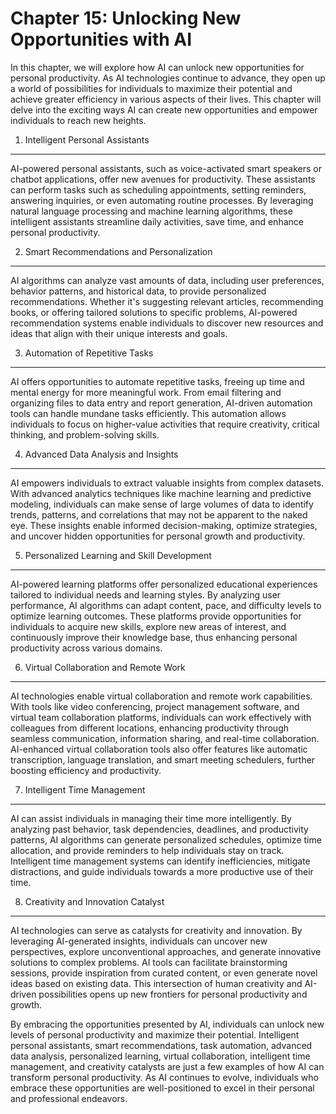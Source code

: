 Chapter 15: Unlocking New Opportunities with AI
===============================================

In this chapter, we will explore how AI can unlock new opportunities for personal productivity. As AI technologies continue to advance, they open up a world of possibilities for individuals to maximize their potential and achieve greater efficiency in various aspects of their lives. This chapter will delve into the exciting ways AI can create new opportunities and empower individuals to reach new heights.

1. Intelligent Personal Assistants
----------------------------------

AI-powered personal assistants, such as voice-activated smart speakers or chatbot applications, offer new avenues for productivity. These assistants can perform tasks such as scheduling appointments, setting reminders, answering inquiries, or even automating routine processes. By leveraging natural language processing and machine learning algorithms, these intelligent assistants streamline daily activities, save time, and enhance personal productivity.

2. Smart Recommendations and Personalization
--------------------------------------------

AI algorithms can analyze vast amounts of data, including user preferences, behavior patterns, and historical data, to provide personalized recommendations. Whether it's suggesting relevant articles, recommending books, or offering tailored solutions to specific problems, AI-powered recommendation systems enable individuals to discover new resources and ideas that align with their unique interests and goals.

3. Automation of Repetitive Tasks
---------------------------------

AI offers opportunities to automate repetitive tasks, freeing up time and mental energy for more meaningful work. From email filtering and organizing files to data entry and report generation, AI-driven automation tools can handle mundane tasks efficiently. This automation allows individuals to focus on higher-value activities that require creativity, critical thinking, and problem-solving skills.

4. Advanced Data Analysis and Insights
--------------------------------------

AI empowers individuals to extract valuable insights from complex datasets. With advanced analytics techniques like machine learning and predictive modeling, individuals can make sense of large volumes of data to identify trends, patterns, and correlations that may not be apparent to the naked eye. These insights enable informed decision-making, optimize strategies, and uncover hidden opportunities for personal growth and productivity.

5. Personalized Learning and Skill Development
----------------------------------------------

AI-powered learning platforms offer personalized educational experiences tailored to individual needs and learning styles. By analyzing user performance, AI algorithms can adapt content, pace, and difficulty levels to optimize learning outcomes. These platforms provide opportunities for individuals to acquire new skills, explore new areas of interest, and continuously improve their knowledge base, thus enhancing personal productivity across various domains.

6. Virtual Collaboration and Remote Work
----------------------------------------

AI technologies enable virtual collaboration and remote work capabilities. With tools like video conferencing, project management software, and virtual team collaboration platforms, individuals can work effectively with colleagues from different locations, enhancing productivity through seamless communication, information sharing, and real-time collaboration. AI-enhanced virtual collaboration tools also offer features like automatic transcription, language translation, and smart meeting schedulers, further boosting efficiency and productivity.

7. Intelligent Time Management
------------------------------

AI can assist individuals in managing their time more intelligently. By analyzing past behavior, task dependencies, deadlines, and productivity patterns, AI algorithms can generate personalized schedules, optimize time allocation, and provide reminders to help individuals stay on track. Intelligent time management systems can identify inefficiencies, mitigate distractions, and guide individuals towards a more productive use of their time.

8. Creativity and Innovation Catalyst
-------------------------------------

AI technologies can serve as catalysts for creativity and innovation. By leveraging AI-generated insights, individuals can uncover new perspectives, explore unconventional approaches, and generate innovative solutions to complex problems. AI tools can facilitate brainstorming sessions, provide inspiration from curated content, or even generate novel ideas based on existing data. This intersection of human creativity and AI-driven possibilities opens up new frontiers for personal productivity and growth.

By embracing the opportunities presented by AI, individuals can unlock new levels of personal productivity and maximize their potential. Intelligent personal assistants, smart recommendations, task automation, advanced data analysis, personalized learning, virtual collaboration, intelligent time management, and creativity catalysts are just a few examples of how AI can transform personal productivity. As AI continues to evolve, individuals who embrace these opportunities are well-positioned to excel in their personal and professional endeavors.
